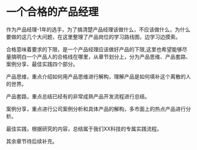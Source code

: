 # 一个合格的产品经理

作为产品经理-1年的选手，为了搞清楚产品经理该做什么，不应该做什么，为什么要做的这几个大问题，在这里整理了产品岗位的学习路线图，边学习边摸索。

合格意味着要求的下限，是一个产品经理应该做好产品的下限,这里也希望能够尽量搞明白一个产品人的合格线在哪里，从章节划分上，分为产品思维、产品套路、案例分享、最佳实践四个部分。

产品思维，重点介绍如何用产品思维进行解构，理解产品是如何填补这个离散的人的世界。

产品套路，重点总结已经有的非常成熟产品开发流程进行总结。

案例分享，重点进行公司案例分析和具体产品的解构，多市面上的热点产品进行分析。

最佳实践，根据研究的内容，总结属于我们XX科技的专属实践流程。

其余章节待后续补充。

